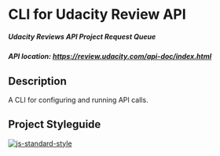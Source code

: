 # CLI for Udacity Review API
##### Udacity Reviews API Project Request Queue
##### API location: https://review.udacity.com/api-doc/index.html

## Description
A CLI for configuring and running API calls.

## Project Styleguide

[![js-standard-style](https://cdn.rawgit.com/feross/standard/master/badge.svg)](https://github.com/feross/standard)

